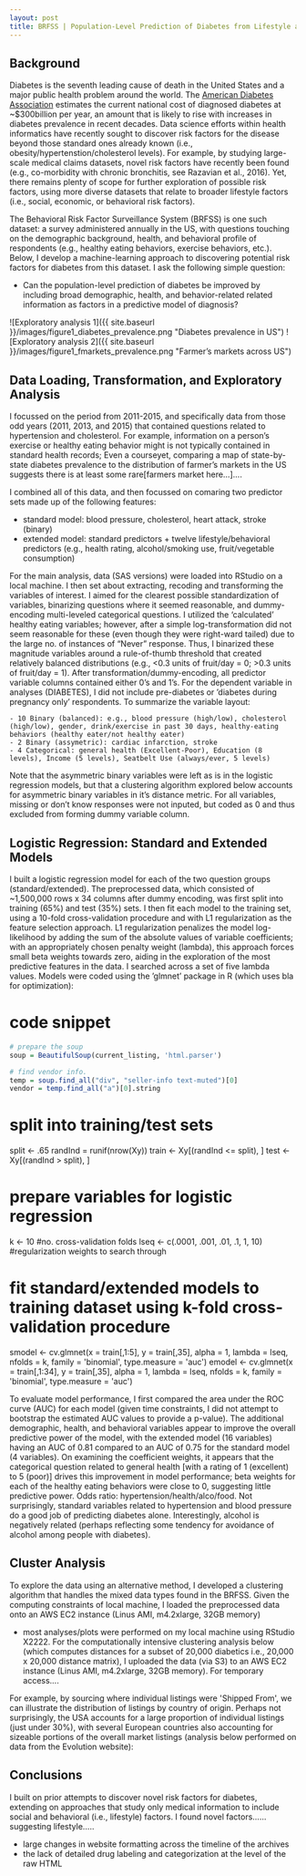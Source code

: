 ```yaml
---
layout: post
title: BRFSS | Population-Level Prediction of Diabetes from Lifestyle and Behavioral Risk Factors
---
```


## Background

Diabetes is the seventh leading cause of death in the United States and a major public health problem around the world. The [American Diabetes Association](http://main.diabetes.org/dorg/images/infographics/adv-cost-of-diabetes.pdf) estimates the current national cost of diagnosed diabetes at ~$300billion per year, an amount that is likely to rise with increases in diabetes prevalence in recent decades. Data science efforts within health informatics have recently sought to discover risk factors for the disease beyond those standard ones already known (i.e., obesity/hypertenstion/cholesterol levels). For example, by studying large-scale medical claims datasets, novel risk factors have recently been found (e.g., co-morbidity with chronic bronchitis, see Razavian et al., 2016). Yet, there remains plenty of scope for further exploration of possible risk factors, using more diverse datasets that relate to broader lifestyle factors (i.e., social, economic, or behavioral risk factors).

The Behavioral Risk Factor Surveillance System (BRFSS) is one such dataset: a survey administered annually in the US, with questions touching on the demographic background, health, and behavioral profile of respondents (e.g., healthy eating behaviors, exercise behaviors, etc.). Below, I develop a machine-learning approach to discovering potential risk factors for diabetes from this dataset. I ask the following simple question:

- Can the population-level prediction of diabetes be improved by including broad demographic, health, and behavior-related related information as factors in a predictive model of diagnosis?


![Exploratory analysis 1]({{ site.baseurl }}/images/figure1_diabetes_prevalence.png "Diabetes prevalence in US")
![Exploratory analysis 2]({{ site.baseurl }}/images/figure1_fmarkets_prevalence.png "Farmer’s markets across US")


## Data Loading, Transformation, and Exploratory Analysis

I focussed on the period from 2011-2015, and specifically data from those odd years (2011, 2013, and 2015) that contained questions related to hypertension and cholesterol. For example, information on a person’s exercise or healthy eating behavior might is not typically contained in standard health records; Even a courseyet, comparing a map of state-by-state diabetes prevalence to the distribution of farmer’s markets in the US suggests there is at least some rare[farmers market here…]….

I combined all of this data, and then focussed on comaring two predictor sets made up of the following features:

- standard model: blood pressure, cholesterol, heart attack, stroke (binary)
- extended model: standard predictors + twelve lifestyle/behavioral predictors (e.g., health rating, alcohol/smoking use, fruit/vegetable consumption)
 
For the main analysis, data (SAS versions) were loaded into RStudio on a local machine. I then set about extracting, recoding and transforming the variables of interest. I aimed for the clearest possible standardization of variables, binarizing questions where it seemed reasonable, and dummy-encoding multi-leveled categorical questions. I utilized the ‘calculated’ healthy eating variables; however, after a simple log-transformation did not seem reasonable for these (even though they were right-ward tailed) due to the large no. of instances of “Never” response. Thus, I binarized these magnitude variables around a rule-of-thumb threshold that created relatively balanced distributions (e.g., <0.3 units of fruit/day = 0; >0.3 units of fruit/day = 1). After transformation/dummy-encoding, all predictor variable columns contained either 0’s and 1’s. For the dependent variable in analyses (DIABETES), I did not include pre-diabetes or ’diabetes during pregnancy only’ respondents. To summarize the variable layout:

	- 10 Binary (balanced): e.g., blood pressure (high/low), cholesterol (high/low), gender, drink/exercise in past 30 days, healthy-eating behaviors (healthy eater/not healthy eater)
	- 2 Binary (assymetric): cardiac infarction, stroke
	- 4 Categorical: general health (Excellent-Poor), Education (8 levels), Income (5 levels), Seatbelt Use (always/ever, 5 levels)
		
Note that the asymmetric binary variables were left as is in the logistic regression models, but that a clustering algorithm explored below accounts for asymmetric binary variables in it’s distance metric. For all variables, missing or don’t know responses were not inputed, but coded as 0 and thus excluded from forming dummy variable column.

## Logistic Regression: Standard and Extended Models

I built a logistic regression model for each of the two question groups (standard/extended). The preprocessed data, which consisted of ~1,500,000 rows x 34 columns after dummy encoding, was first split into training (65%) and test (35%) sets. I then fit each model to the training set, using a 10-fold cross-validation procedure and with L1 regularization as the feature selection approach. L1 regularization penalizes the model log-likelihood by adding the sum of the absolute values of variable coefficients; with an appropriately chosen penalty weight (lambda), this approach forces small beta weights towards zero, aiding in the exploration of the most predictive features in the data. I searched across a set of five lambda values. Models were coded using the ’glmnet’ package in R (which uses bla for optimization):

# code snippet
```R
# prepare the soup
soup = BeautifulSoup(current_listing, 'html.parser')

# find vendor info.
temp = soup.find_all("div", "seller-info text-muted")[0]
vendor = temp.find_all("a")[0].string
```

# split into training/test sets
split <- .65
randInd = runif(nrow(Xy))
train <- Xy[(randInd <= split), ]
test <- Xy[(randInd > split), ]

# prepare variables for logistic regression
k <- 10 #no. cross-validation folds
lseq <- c(.0001, .001, .01, .1, 1, 10) #regularization weights to search through

# fit standard/extended models to training dataset using k-fold cross-validation procedure
smodel <- cv.glmnet(x = train[,1:5], y = train[,35], alpha = 1, lambda = lseq, nfolds = k, 
                         family = 'binomial', type.measure = 'auc')
emodel <- cv.glmnet(x = train[,1:34], y = train[,35], alpha = 1, lambda = lseq, nfolds = k,
                         family = 'binomial', type.measure = 'auc')

To evaluate model performance, I first compared the area under the ROC curve (AUC) for each model (given time constraints, I did not attempt to bootstrap the estimated AUC values to provide a p-value). The additional demographic, health, and behavioral variables appear to improve the overall predictive power of the model, with the extended model (16 variables) having an AUC of 0.81 compared to an AUC of 0.75 for the standard model (4 variables). On examining the coefficient weights, it appears that the categorical question related to general health [with a rating of 1 (excellent) to 5 (poor)] drives this improvement in model performance; beta weights for each of the healthy eating behaviors were close to 0, suggesting little predictive power. Odds ratio: hypertension/health/alco/food. Not surprisingly, standard variables related to hypertension and blood pressure do a good job of predicting diabetes alone. Interestingly, alcohol is negatively related (perhaps reflecting some tendency for avoidance of alcohol among people with diabetes).


## Cluster Analysis

To explore the data using an alternative method, I developed a clustering algorithm that handles the mixed data types found in the BRFSS.
Given the computing constraints of local machine, I loaded the preprocessed data onto an AWS EC2 instance (Linus AMI, m4.2xlarge, 32GB memory)

- most analyses/plots were performed on my local machine using RStudio X2222. For the computationally intensive clustering analysis below (which computes distances for a subset of 20,000 diabetics i.e., 20,000 x 20,000 distance matrix), I uploaded the data (via S3) to an AWS EC2 instance (Linus AMI, m4.2xlarge, 32GB memory). For temporary access….


For example, by sourcing where individual listings were 'Shipped From', we can illustrate the distribution of listings by country of origin. Perhaps not surprisingly, the USA accounts for a large proportion of individual listings (just under 30%), with several European countries also accounting for sizeable portions of the overall market listings (analysis below performed on data from the Evolution website):

## Conclusions

I built on prior attempts to discover novel risk factors for diabetes, extending on approaches that study only medical information to include social and behavioral (i.e., lifestyle) factors. I found novel factors……suggesting lifestyle….. 
- large changes in website formatting across the timeline of the archives
- the lack of detailed drug labeling and categorization at the level of the raw HTML

<!--more-->
